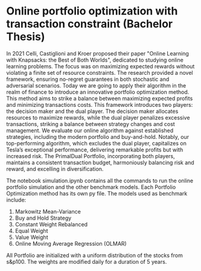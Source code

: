 # Online portfolio optimization with transaction constraint (Bachelor Thesis)

In 2021 Celli, Castiglioni and Kroer proposed their paper "Online Learning with Knapsacks: the Best of Both Worlds", dedicated to studying online learning problems. The focus was on maximizing expected rewards without violating a finite set of resource constraints. The research provided a novel framework, ensuring no-regret guarantees in both stochastic and adversarial scenarios. Today we are going to apply their algorithm in the realm of finance to introduce an innovative portfolio optimization method. This method aims to strike a balance between maximizing expected profits and minimizing transactions costs. This framework introduces two players: the decision maker and the dual player. The decision maker allocates resources to maximize rewards, while the dual player penalizes excessive transactions, striking a balance between strategy changes and cost management. We evaluate our online algorithm against established strategies, including the modern portfolio and buy-and-hold. Notably, our top-performing algorithm, which excludes the dual player, capitalizes on Tesla’s exceptional performance, delivering remarkable profits but with increased risk. The PrimalDual Portfolio, incorporating both players, maintains a consistent transaction budget, harmoniously balancing risk and reward, and excelling in diversification.



The notebook simulation.ipynb contains all the commands to run the online portfolio simulation and the other benchmark models.
Each Portfolio Optimization method has its own py file. 
The models used as benchmark include:

1. Markowitz Mean-Variance
2. Buy and Hold Strategy
3. Constant Weight Rebalanced
4. Equal Weight
5. Value Weight
6. Online Moving Average Regression (OLMAR)
 
All Portfolio are initialized with a uniform distribution of the stocks from s&p100. The weights are modified daily for a duration of 5 years.

